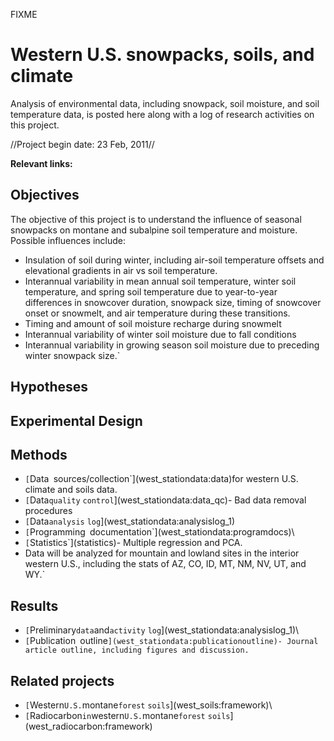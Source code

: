 FIXME

# Western U.S. snowpacks, soils, and climate

Analysis of environmental data, including snowpack, soil moisture, and
soil temperature data, is posted here along with a log of research
activities on this project.

//Project begin date: 23 Feb, 2011//

 **Relevant links:**

## Objectives

The objective of this project is to understand the influence of seasonal
snowpacks on montane and subalpine soil temperature and moisture.
Possible influences include:

- Insulation of soil during winter, including air-soil temperature offsets and elevational gradients in air vs soil temperature.
- Interannual variability in mean annual soil temperature, winter soil temperature, and spring soil temperature due to year-to-year differences in snowcover duration, snowpack size, timing of snowcover onset or snowmelt, and air temperature during these transitions.
- Timing and amount of soil moisture recharge during snowmelt
- Interannual variability of winter soil moisture due to fall conditions
- Interannual variability in growing season soil moisture due to preceding winter snowpack size.`

## Hypotheses

## Experimental Design

## Methods

* `[`Data`
`sources/collection`](west_stationdata:data)for western U.S. climate and soils data.
* `[`Data`quality`
`control`](west_stationdata:data_qc)- Bad data removal procedures
* `[`Data`analysis`
`log`](west_stationdata:analysislog_1)
* `[`Programming`
`documentation`](west_stationdata:programdocs)\
* `[`Statistics`](statistics)- Multiple regression and PCA.
* Data will be analyzed for mountain and lowland sites in the interior western U.S., including the stats of AZ, CO, ID, MT, NM, NV, UT, and WY.`

## Results

* `[`Preliminary`data`and`activity`
`log`](west_stationdata:analysislog_1)\
* `[`Publication`
`outline`](west_stationdata:publicationoutline)- Journal article outline, including figures and discussion.`

## Related projects

* `[`Western`U.S.`montane`forest`
`soils`](west_soils:framework)\
* `[`Radiocarbon`in`western`U.S.`montane`forest`
`soils`](west_radiocarbon:framework)
